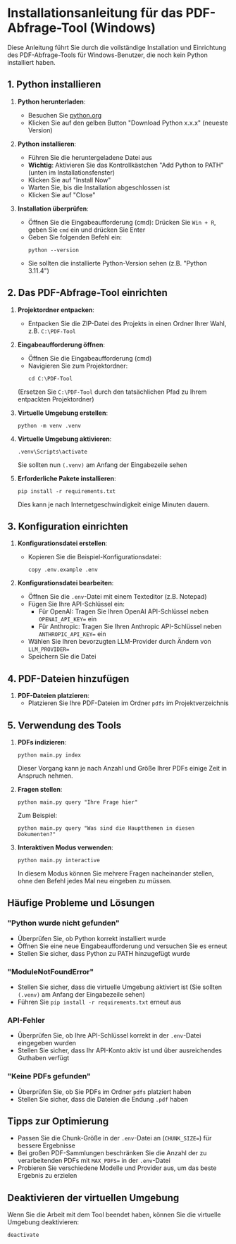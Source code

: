 # Installationsanleitung für das PDF-Abfrage-Tool (Windows)

Diese Anleitung führt Sie durch die vollständige Installation und Einrichtung des PDF-Abfrage-Tools für Windows-Benutzer, die noch kein Python installiert haben.

## 1. Python installieren

1. **Python herunterladen**:
    - Besuchen Sie [python.org](https://www.python.org/downloads/)
    - Klicken Sie auf den gelben Button "Download Python x.x.x" (neueste Version)

2. **Python installieren**:
    - Führen Sie die heruntergeladene Datei aus
    - **Wichtig**: Aktivieren Sie das Kontrollkästchen "Add Python to PATH" (unten im Installationsfenster)
    - Klicken Sie auf "Install Now"
    - Warten Sie, bis die Installation abgeschlossen ist
    - Klicken Sie auf "Close"

3. **Installation überprüfen**:
    - Öffnen Sie die Eingabeaufforderung (cmd): Drücken Sie `Win + R`, geben Sie `cmd` ein und drücken Sie Enter
    - Geben Sie folgenden Befehl ein:
      ```
      python --version
      ```
    - Sie sollten die installierte Python-Version sehen (z.B. "Python 3.11.4")

## 2. Das PDF-Abfrage-Tool einrichten

1. **Projektordner entpacken**:
    - Entpacken Sie die ZIP-Datei des Projekts in einen Ordner Ihrer Wahl, z.B. `C:\PDF-Tool`

2. **Eingabeaufforderung öffnen**:
    - Öffnen Sie die Eingabeaufforderung (cmd)
    - Navigieren Sie zum Projektordner:
      ```
      cd C:\PDF-Tool
      ```
   (Ersetzen Sie `C:\PDF-Tool` durch den tatsächlichen Pfad zu Ihrem entpackten Projektordner)

3. **Virtuelle Umgebung erstellen**:
   ```
   python -m venv .venv
   ```

4. **Virtuelle Umgebung aktivieren**:
   ```
   .venv\Scripts\activate
   ```
   Sie sollten nun `(.venv)` am Anfang der Eingabezeile sehen

5. **Erforderliche Pakete installieren**:
   ```
   pip install -r requirements.txt
   ```
   Dies kann je nach Internetgeschwindigkeit einige Minuten dauern.

## 3. Konfiguration einrichten

1. **Konfigurationsdatei erstellen**:
    - Kopieren Sie die Beispiel-Konfigurationsdatei:
      ```
      copy .env.example .env
      ```

2. **Konfigurationsdatei bearbeiten**:
    - Öffnen Sie die `.env`-Datei mit einem Texteditor (z.B. Notepad)
    - Fügen Sie Ihre API-Schlüssel ein:
        - Für OpenAI: Tragen Sie Ihren OpenAI API-Schlüssel neben `OPENAI_API_KEY=` ein
        - Für Anthropic: Tragen Sie Ihren Anthropic API-Schlüssel neben `ANTHROPIC_API_KEY=` ein
    - Wählen Sie Ihren bevorzugten LLM-Provider durch Ändern von `LLM_PROVIDER=`
    - Speichern Sie die Datei

## 4. PDF-Dateien hinzufügen

1. **PDF-Dateien platzieren**:
    - Platzieren Sie Ihre PDF-Dateien im Ordner `pdfs` im Projektverzeichnis

## 5. Verwendung des Tools

1. **PDFs indizieren**:
   ```
   python main.py index
   ```
   Dieser Vorgang kann je nach Anzahl und Größe Ihrer PDFs einige Zeit in Anspruch nehmen.

2. **Fragen stellen**:
   ```
   python main.py query "Ihre Frage hier"
   ```
   Zum Beispiel:
   ```
   python main.py query "Was sind die Hauptthemen in diesen Dokumenten?"
   ```

3. **Interaktiven Modus verwenden**:
   ```
   python main.py interactive
   ```
   In diesem Modus können Sie mehrere Fragen nacheinander stellen, ohne den Befehl jedes Mal neu eingeben zu müssen.

## Häufige Probleme und Lösungen

### "Python wurde nicht gefunden"
- Überprüfen Sie, ob Python korrekt installiert wurde
- Öffnen Sie eine neue Eingabeaufforderung und versuchen Sie es erneut
- Stellen Sie sicher, dass Python zu PATH hinzugefügt wurde

### "ModuleNotFoundError"
- Stellen Sie sicher, dass die virtuelle Umgebung aktiviert ist (Sie sollten `(.venv)` am Anfang der Eingabezeile sehen)
- Führen Sie `pip install -r requirements.txt` erneut aus

### API-Fehler
- Überprüfen Sie, ob Ihre API-Schlüssel korrekt in der `.env`-Datei eingegeben wurden
- Stellen Sie sicher, dass Ihr API-Konto aktiv ist und über ausreichendes Guthaben verfügt

### "Keine PDFs gefunden"
- Überprüfen Sie, ob Sie PDFs im Ordner `pdfs` platziert haben
- Stellen Sie sicher, dass die Dateien die Endung `.pdf` haben

## Tipps zur Optimierung

- Passen Sie die Chunk-Größe in der `.env`-Datei an (`CHUNK_SIZE=`) für bessere Ergebnisse
- Bei großen PDF-Sammlungen beschränken Sie die Anzahl der zu verarbeitenden PDFs mit `MAX_PDFS=` in der `.env`-Datei
- Probieren Sie verschiedene Modelle und Provider aus, um das beste Ergebnis zu erzielen

## Deaktivieren der virtuellen Umgebung

Wenn Sie die Arbeit mit dem Tool beendet haben, können Sie die virtuelle Umgebung deaktivieren:
```
deactivate
```
